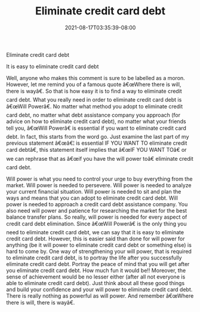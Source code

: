 ﻿---
title: "Eliminate credit card debt"
date: 2021-08-17T03:35:39-08:00
description: "Credit_Card_Debt Tips for Web Success"
featured_image: "/images/Credit_Card_Debt.jpg"
tags: ["Credit Card Debt"]
---

Eliminate credit card debt

It is easy to eliminate credit card debt

Well, anyone who makes this comment is sure to be labelled as a moron. However, let me remind you of a famous quote â€œWhere there is will, there is wayâ€. So that is how easy it is to find a way to eliminate credit card debt. What you really need in order to eliminate credit card debt is â€œWill Powerâ€. No matter what method you adopt to eliminate credit card debt, no matter what debt assistance company you approach (for advice on how to eliminate credit card debt), no matter what your friends tell you, â€œWill Powerâ€ is essential if you want to eliminate credit card debt. In fact, this starts from the word go. Just examine the last part of my previous statement â€œâ€¦ is essential IF YOU WANT TO eliminate credit card debtâ€, this statement itself implies that â€œIF YOU WANT TOâ€ or we can rephrase that as â€œif you have the will power toâ€ eliminate credit card debt. 

Will power is what you need to control your urge to buy everything from the market. Will power is needed to persevere. Will power is needed to analyze your current financial situation. Will power is needed to sit and plan the ways and means that you can adopt to eliminate credit card debt. Will power is needed to approach a credit card debt assistance company. You also need will power and patience for researching the market for the best balance transfer plans. So really, will power is needed for every aspect of credit card debt elimination. Since â€œWill Powerâ€ is the only thing you need to eliminate credit card debt, we can say that it is easy to eliminate credit card debt. However, this is easier said than done for will power for anything (be it will power to eliminate credit card debt or something else) is hard to come by. One way of strengthening your will power, that is required to eliminate credit card debt, is to portray the life after you successfully eliminate credit card debt. Portray the peace of mind that you will get after you eliminate credit card debt. How much fun it would be!!  Moreover, the sense of achievement would be no lesser either (after all not everyone is able to eliminate credit card debt). Just think about all these good things and build your confidence and your will power to eliminate credit card debt. There is really nothing as powerful as will power. And remember â€œWhere there is will, there is wayâ€.

